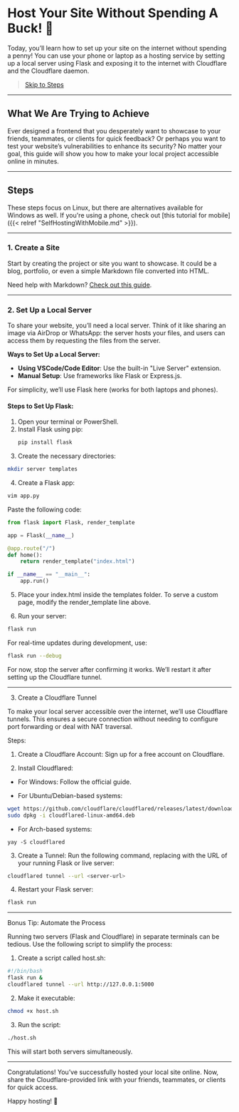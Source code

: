 # Host Your Site Without Spending A Buck! 🤯
 
Today, you’ll learn how to set up your site on the internet without spending a penny! You can use your phone or laptop as a hosting service by setting up a local server using Flask and exposing it to the internet with Cloudflare and the Cloudflare daemon.

> [Skip to Steps](#steps)

---

## What We Are Trying to Achieve

Ever designed a frontend that you desperately want to showcase to your friends, teammates, or clients for quick feedback? Or perhaps you want to test your website’s vulnerabilities to enhance its security? No matter your goal, this guide will show you how to make your local project accessible online in minutes.

---

## Steps

These steps focus on Linux, but there are alternatives available for Windows as well. If you're using a phone, check out [this tutorial for mobile]({{< relref "SelfHostingWithMobile.md" >}}).

---

### 1. Create a Site

Start by creating the project or site you want to showcase. It could be a blog, portfolio, or even a simple Markdown file converted into HTML. 

Need help with Markdown? [Check out this guide](link-to-markdowntohtml.html).

---

### 2. Set Up a Local Server

To share your website, you’ll need a local server. Think of it like sharing an image via AirDrop or WhatsApp: the server hosts your files, and users can access them by requesting the files from the server.

**Ways to Set Up a Local Server:**
- **Using VSCode/Code Editor**: Use the built-in "Live Server" extension.
- **Manual Setup**: Use frameworks like Flask or Express.js.

For simplicity, we’ll use Flask here (works for both laptops and phones).

#### Steps to Set Up Flask:

1. Open your terminal or PowerShell.
2. Install Flask using pip:
   ```bash
   pip install flask
   ```
3. Create the necessary directories:
```bash
mkdir server templates
```

4. Create a Flask app:
```bash
vim app.py
```
Paste the following code:
```python
from flask import Flask, render_template

app = Flask(__name__)

@app.route("/")
def home():
    return render_template("index.html")

if __name__ == "__main__":
    app.run()

```

5. Place your index.html inside the templates folder. To serve a custom page, modify the render_template line above.


6. Run your server:
```bash
flask run
```

For real-time updates during development, use:
```bash
flask run --debug
```

For now, stop the server after confirming it works. We’ll restart it after setting up the Cloudflare tunnel.




---

3. Create a Cloudflare Tunnel

To make your local server accessible over the internet, we’ll use Cloudflare tunnels. This ensures a secure connection without needing to configure port forwarding or deal with NAT traversal.

Steps:

1. Create a Cloudflare Account: Sign up for a free account on Cloudflare.


2. Install Cloudflared:

- For Windows: Follow the official guide.

- For Ubuntu/Debian-based systems:
```bash
wget https://github.com/cloudflare/cloudflared/releases/latest/download/cloudflared-linux-amd64.deb
sudo dpkg -i cloudflared-linux-amd64.deb
```

- For Arch-based systems:
```
yay -S cloudflared

```

3. Create a Tunnel: Run the following command, replacing <server-url> with the URL of your running Flask or live server:

```bash
cloudflared tunnel --url <server-url>

```

4. Restart your Flask server:
```bash
flask run

```


---

Bonus Tip: Automate the Process

Running two servers (Flask and Cloudflare) in separate terminals can be tedious. Use the following script to simplify the process:

1. Create a script called host.sh:
```bash
#!/bin/bash
flask run &
cloudflared tunnel --url http://127.0.0.1:5000

```

2. Make it executable:
```bash
chmod +x host.sh
```

3. Run the script:
```bash
./host.sh

```

This will start both servers simultaneously.


---

Congratulations! You’ve successfully hosted your local site online. Now, share the Cloudflare-provided link with your friends, teammates, or clients for quick access.

Happy hosting! 🚀



